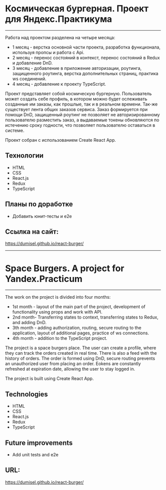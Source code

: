 # Космическая бургерная. Проект для Яндекс.Практикума
---

Работа над проектом разделена на четыре месяца:

+ 1 месяц - верстка основной части проекта, разработка функционала, используя пропсы и работа с Api.
+ 2 месяц - перенос состояний в контекст, перенос состояний в Redux и добавление DnD.
+ 3 месяц - добавление в приложение авторизации, роутинга, защищенного роутинга, верстка дополнительных страниц, практика ws соединений.
+ 4 месяц - добавление к проекту TypeScript.

Проект представляет собой космическую бургерную. Пользователь может создать себе профиль, в котором можно будет ослеживать созданные им заказы, как прошлые, так и в реальном времени. Так-же существует лента общих заказов сервиса. Заказ формируется при помощи DnD, защищенный роутинг не позволяет не авторизированному пользователю разместить заказ, а выдаваемые токены обновляются по истечению сроку годности, что позволяет пользователю оставаться в системе.

Проект собран с использованием Create React App.

## Технологии
* HTML
* CSS
* React.js
* Redux
* TypeScript

## Планы по доработке
* Добавить юнит-тесты и e2e

## Ссылка на сайт:
https://dumisel.github.io/react-burger/

---

# Space Burgers. A project for Yandex.Practicum
---

The work on the project is divided into four months:

+ 1st month - layout of the main part of the project, development of functionality using props and work with API.
+ 2nd month- Transferring states to context, transferring states to Redux, and adding DnD.
+ 3th month - adding authorization, routing, secure routing to the application, layout of additional pages, practice of ws connections.
+ 4th month - addition to the TypeScript project.

The project is a space burgers place. The user can create a profile, where they can track the orders created in real time. There is also a feed with the history of orders. The order is formed using DnD, secure routing prevents an unauthorized user from placing an order. Еokens are constantly refreshed at expiration date, allowing the user to stay logged in.

The project is built using Create React App.

## Technologies
* HTML
* CSS
* React.js
* Redux
* TypeScript

## Future improvements
* Add unit tests and e2e

## URL:
https://dumisel.github.io/react-burger/
